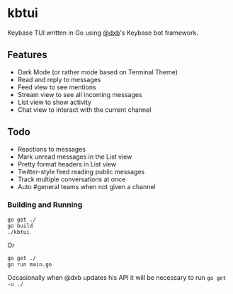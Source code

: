 # kbtui
Keybase TUI written in Go using [@dxb](https://keybase.io/dxb)'s 
Keybase bot framework.


## Features
* Dark Mode (or rather mode based on Terminal Theme)
* Read and reply to messages
* Feed view to see mentions
* Stream view to see all incoming messages
* List view to show activity
* Chat view to interact with the current channel

## Todo
* Reactions to messages
* Mark unread messages in the List view
* Pretty format headers in List view
* Twitter-style feed reading public messages
* Track multiple conversations at once
* Auto #general teams when not given a channel

### Building and Running
```
go get ./
go build
./kbtui
```
Or
```
go get ./
go run main.go
```
Occasionally when @dxb updates his API it will be necessary to run 
`go get -u ./`